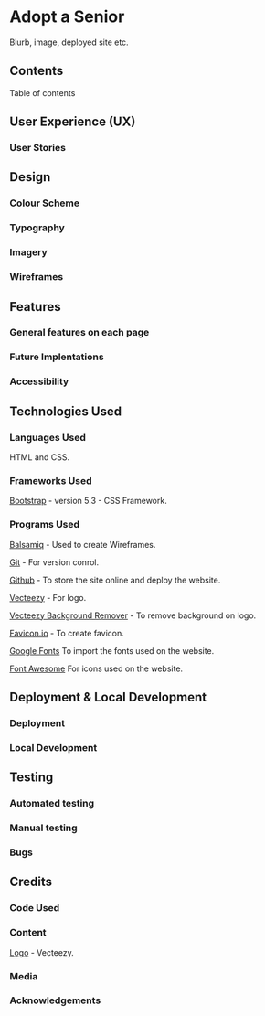 # Adopt a Senior

Blurb, image, deployed site etc.


## Contents

Table of contents

## User Experience (UX)

### User Stories

## Design

### Colour Scheme

### Typography

### Imagery

### Wireframes

## Features

### General features on each page

### Future Implentations

### Accessibility

## Technologies Used

### Languages Used
HTML and CSS. 

### Frameworks Used
[Bootstrap](https://getbootstrap.com) - version 5.3 - CSS Framework. 

### Programs Used
 [Balsamiq](https://balsamiq.com/) - Used to create Wireframes. 

 [Git](https://git-scm.com/) - For version conrol. 

 [Github](https://github.com/) - To store the site online and deploy the website. 

[Vecteezy](https://www.vecteezy.com/) - For logo.

[Vecteezy Background Remover](https://www.vecteezy.com/background-removal) - To remove background on logo.

[Favicon.io](https://favicon.io/favicon-converter/) - To create favicon. 

[Google Fonts](https://fonts.google.com/) To import the fonts used on the website. 

[Font Awesome](https://fontawesome.com/) For icons used on the website. 

## Deployment & Local Development

### Deployment

### Local Development 

## Testing

### Automated testing

### Manual testing

### Bugs

## Credits

### Code Used

### Content

[Logo](https://www.vecteezy.com/vector-art/65580867-cat-silhouette-art-illustration-with-white-backgroun) - Vecteezy.

### Media

### Acknowledgements